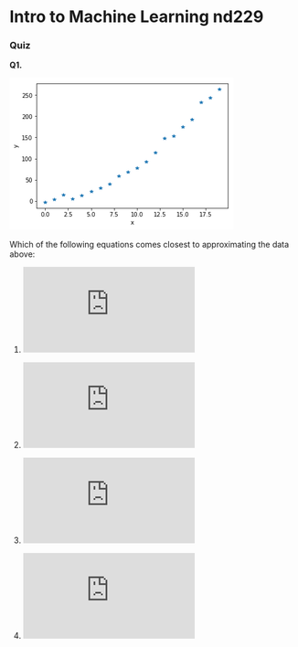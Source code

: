# Intro to Machine Learning nd229

### Quiz 

**Q1.**

![regressionn data](data.png)

Which of the following equations comes closest to approximating the data above:
1. ![linear](http://www.sciweavers.org/tex2img.php?eq=%5Chat%20y%20%3D%20w_0%20%2B%20w_1%20%2A%20x&bc=White&fc=Black&im=png&fs=12&ff=arev&edit=0)

2. ![Quadratic](http://www.sciweavers.org/tex2img.php?eq=%5Chat%20y%20%3D%20w_0%20%2B%20w_1%20%2A%20x%20%2B%20w_2%20%2Ax%5E2&bc=White&fc=Black&im=png&fs=12&ff=arev&edit=0)

3. ![Sublinear](http://www.sciweavers.org/tex2img.php?eq=%5Chat%20y%20%3D%20w_0%20%2B%20w_1%20%2A%20x%20%2B%20w_2%20%2A%20%5Csqrt%20x%20&bc=White&fc=Black&im=png&fs=12&ff=arev&edit=0)

4. ![Cubic](http://www.sciweavers.org/tex2img.php?eq=%5Chat%20y%20%3D%20w_0%20%2B%20w_1%20%2A%20x%20%2B%20w_2%20%2Ax%5E2%20%2B%20w_3%20%2Ax%5E3&bc=White&fc=Black&im=png&fs=12&ff=arev&edit=0)
